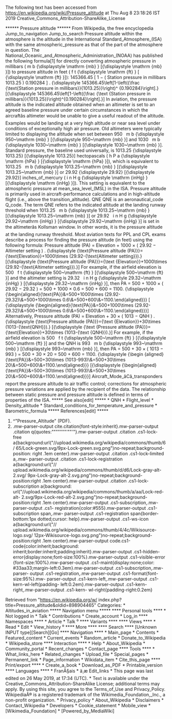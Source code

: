 The following text has been accessed from https://en.wikipedia.org/wiki/Pressure_altitude at Thu Aug 8 23:18:26 IST 2019
Creative_Commons_Attribution-ShareAlike_License




















****** Pressure altitude ******
From Wikipedia, the free encyclopedia
Jump_to_navigation Jump_to_search
Pressure altitude within the atmosphere is the altitude in the International
Standard_Atmosphere_(ISA) with the same atmospheric_pressure as that of the
part of the atmosphere in question.
The National_Oceanic_and_Atmospheric_Administration_(NOAA) has published the
following formula[1] for directly converting atmospheric pressure in millibars
(     m b    {\displaystyle \mathrm {mb} }  [{\displaystyle \mathrm {mb} }]) to
pressure altitude in feet (     f t    {\displaystyle \mathrm {ft} }  [
{\displaystyle \mathrm {ft} }]):
         145366.45  [  1 &#x2212;   (   Station pressure in millibars 1013.25
      )   0.190284    ]  .   {\displaystyle 145366.45\left[1-\left({\frac
      {\text{Station pressure in millibars}}{1013.25}}\right)^
      {0.190284}\right].}  [{\displaystyle 145366.45\left[1-\left({\frac {\text
      {Station pressure in millibars}}{1013.25}}\right)^{0.190284}\right].}]
In aviation, the pressure altitude is the indicated altitude obtained when an
altimeter is set to an agreed baseline pressure under certain circumstances in
which the aircraftâs altimeter would be unable to give a useful readout of
the altitude. Examples would be landing at a very high altitude or near sea
level under conditions of exceptionally high air pressure. Old altimeters were
typically limited to displaying the altitude when set between     950 &#xA0;  m
b    {\displaystyle 950~\mathrm {mb} }  [{\displaystyle 950~\mathrm {mb} }] and
1030 &#xA0;  m b    {\displaystyle 1030~\mathrm {mb} }  [{\displaystyle
1030~\mathrm {mb} }]. Standard pressure, the baseline used universally, is
1013.25   {\displaystyle 1013.25}  [{\displaystyle 1013.25}] hectopascals
(     h P a    {\displaystyle \mathrm {hPa} }  [{\displaystyle \mathrm {hPa}
}]), which is equivalent to     1013.25 &#xA0;  m b    {\displaystyle
1013.25~\mathrm {mb} }  [{\displaystyle 1013.25~\mathrm {mb} }] or     29.92
{\displaystyle 29.92}  [{\displaystyle 29.92}] inches_of_mercury (     i n H g
{\displaystyle \mathrm {inHg} }  [{\displaystyle \mathrm {inHg} }]). This
setting is equivalent to the atmospheric pressure at mean_sea_level_(MSL) in
the ISA. Pressure altitude is primarily used in aircraft-performance
calculations and in high-altitude flight (i.e., above the transition_altitude).
  QNE
      QNE is an aeronautical_code Q_code. The term QNE refers to the indicated
      altitude at the landing runway threshold when     1013.25 &#xA0;  m b
      {\displaystyle 1013.25~\mathrm {mb} }  [{\displaystyle 1013.25~\mathrm
      {mb} }] or     29.92 &#xA0;  i n H g    {\displaystyle 29.92~\mathrm
      {inHg} }  [{\displaystyle 29.92~\mathrm {inHg} }] is set in the
      altimeterâs Kollsman window. In other words, it is the pressure
      altitude at the landing runway threshold.
Most aviation texts for PPL and CPL exams describe a process for finding the
pressure altitude (in feet) using the following formula:
          Pressure altitude (PA)  =  Elevation  + 1000 &#x00D7; ( 29.92
      &#x2212;  Altimeter setting  ) .   {\displaystyle {\text{Pressure
      altitude (PA)}}={\text{Elevation}}+1000\times (29.92-{\text{Altimeter
      setting}}).}  [{\displaystyle {\text{Pressure altitude (PA)}}={\text
      {Elevation}}+1000\times (29.92-{\text{Altimeter setting}}).}]
For example, if the airfield elevation is     500 &#xA0;  f t    {\displaystyle
500~\mathrm {ft} }  [{\displaystyle 500~\mathrm {ft} }] and the altimeter
setting is     29.32 &#xA0;  i n H g    {\displaystyle 29.32~\mathrm {inHg} }
[{\displaystyle 29.32~\mathrm {inHg} }], then
              PA     = 500 + 1000 &#x00D7; ( 29.92 &#x2212; 29.32 )       = 500
      + 1000 &#x00D7; 0.6       = 500 + 600       = 1100.       {\displaystyle
      {\begin{aligned}{\text{PA}}&=500+1000\times (29.92-
      29.32)\\&=500+1000\times 0.6\\&=500+600\\&=1100.\end{aligned}}}  [
      {\displaystyle {\begin{aligned}{\text{PA}}&=500+1000\times (29.92-
      29.32)\\&=500+1000\times 0.6\\&=500+600\\&=1100.\end{aligned}}}]
Alternatively,
          Pressure altitude (PA)  =  Elevation  + 30 &#x00D7; ( 1013 &#x2212;
      QNH  ) .   {\displaystyle {\text{Pressure altitude (PA)}}={\text
      {Elevation}}+30\times (1013-{\text{QNH}}).}  [{\displaystyle {\text
      {Pressure altitude (PA)}}={\text{Elevation}}+30\times (1013-{\text
      {QNH}}).}]
For example, if the airfield elevation is     500 &#xA0;  f t    {\displaystyle
500~\mathrm {ft} }  [{\displaystyle 500~\mathrm {ft} }] and the QNH is     993
&#xA0;  m b    {\displaystyle 993~\mathrm {mb} }  [{\displaystyle 993~\mathrm
{mb} }], then
              PA     = 500 + 30 &#x00D7; ( 1013 &#x2212; 993 )       = 500 + 30
      &#x00D7; 20       = 500 + 600       = 1100.       {\displaystyle {\begin
      {aligned}{\text{PA}}&=500+30\times (1013-993)\\&=500+30\times
      20\\&=500+600\\&=1100.\end{aligned}}}  [{\displaystyle {\begin{aligned}
      {\text{PA}}&=500+30\times (1013-993)\\&=500+30\times
      20\\&=500+600\\&=1100.\end{aligned}}}]
Aircraft_Mode_âCâ_transponders report the pressure altitude to air traffic
control; corrections for atmospheric pressure variations are applied by the
recipient of the data.
The relationship between static pressure and pressure altitude is defined in
terms of properties of the ISA.
***** See also[edit] *****
    * QNH
    * Flight_level
    * Density_altitude
    * Standard_conditions_for_temperature_and_pressure
    * Barometric_formula
***** References[edit] *****
   1. ^"Pressure_Altitude" (PDF).
   2. .mw-parser-output cite.citation{font-style:inherit}.mw-parser-output
      .citation q{quotes:"\"""\"""'""'"}.mw-parser-output .citation .cs1-lock-
      free a{background:url("//upload.wikimedia.org/wikipedia/commons/thumb/6/
      65/Lock-green.svg/9px-Lock-green.svg.png")no-repeat;background-position:
      right .1em center}.mw-parser-output .citation .cs1-lock-limited a,.mw-
      parser-output .citation .cs1-lock-registration a{background:url("//
      upload.wikimedia.org/wikipedia/commons/thumb/d/d6/Lock-gray-alt-2.svg/
      9px-Lock-gray-alt-2.svg.png")no-repeat;background-position:right .1em
      center}.mw-parser-output .citation .cs1-lock-subscription a{background:
      url("//upload.wikimedia.org/wikipedia/commons/thumb/a/aa/Lock-red-alt-
      2.svg/9px-Lock-red-alt-2.svg.png")no-repeat;background-position:right
      .1em center}.mw-parser-output .cs1-subscription,.mw-parser-output .cs1-
      registration{color:#555}.mw-parser-output .cs1-subscription span,.mw-
      parser-output .cs1-registration span{border-bottom:1px dotted;cursor:
      help}.mw-parser-output .cs1-ws-icon a{background:url("//
      upload.wikimedia.org/wikipedia/commons/thumb/4/4c/Wikisource-logo.svg/
      12px-Wikisource-logo.svg.png")no-repeat;background-position:right .1em
      center}.mw-parser-output code.cs1-code{color:inherit;background:
      inherit;border:inherit;padding:inherit}.mw-parser-output .cs1-hidden-
      error{display:none;font-size:100%}.mw-parser-output .cs1-visible-error
      {font-size:100%}.mw-parser-output .cs1-maint{display:none;color:
      #33aa33;margin-left:0.3em}.mw-parser-output .cs1-subscription,.mw-parser-
      output .cs1-registration,.mw-parser-output .cs1-format{font-size:95%}.mw-
      parser-output .cs1-kern-left,.mw-parser-output .cs1-kern-wl-left{padding-
      left:0.2em}.mw-parser-output .cs1-kern-right,.mw-parser-output .cs1-kern-
      wl-right{padding-right:0.2em}

Retrieved from "https://en.wikipedia.org/w/
index.php?title=Pressure_altitude&oldid=898904465"
Categories:
    * Altitudes_in_aviation
***** Navigation menu *****
**** Personal tools ****
    * Not logged in
    * Talk
    * Contributions
    * Create_account
    * Log_in
**** Namespaces ****
    * Article
    * Talk
⁰
**** Variants ****
**** Views ****
    * Read
    * Edit
    * View_history
⁰
**** More ****
**** Search ****
[Unknown INPUT type][Search][Go]
**** Navigation ****
    * Main_page
    * Contents
    * Featured_content
    * Current_events
    * Random_article
    * Donate_to_Wikipedia
    * Wikipedia_store
**** Interaction ****
    * Help
    * About_Wikipedia
    * Community_portal
    * Recent_changes
    * Contact_page
**** Tools ****
    * What_links_here
    * Related_changes
    * Upload_file
    * Special_pages
    * Permanent_link
    * Page_information
    * Wikidata_item
    * Cite_this_page
**** Print/export ****
    * Create_a_book
    * Download_as_PDF
    * Printable_version
**** Languages ****
    * FranÃ§ais
    * ä¸­æ
Edit_links
    * This page was last edited on 26 May 2019, at 17:34 (UTC).
    * Text is available under the Creative_Commons_Attribution-ShareAlike
      License; additional terms may apply. By using this site, you agree to the
      Terms_of_Use and Privacy_Policy. WikipediaÂ® is a registered trademark of
      the Wikimedia_Foundation,_Inc., a non-profit organization.
    * Privacy_policy
    * About_Wikipedia
    * Disclaimers
    * Contact_Wikipedia
    * Developers
    * Cookie_statement
    * Mobile_view
    * [Wikimedia_Foundation]
    * [Powered_by_MediaWiki]
